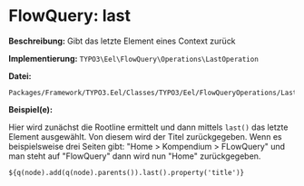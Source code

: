 # FlowQuery: last

**Beschreibung:** Gibt das letzte Element eines Context zurück

**Implementierung:** `TYPO3\Eel\FlowQuery\Operations\LastOperation`

**Datei:**
```
Packages/Framework/TYPO3.Eel/Classes/TYPO3/Eel/FlowQueryOperations/LastOperation.php
```

**Beispiel(e):**

Hier wird zunächst die Rootline ermittelt und dann mittels `last()` das letzte Element ausgewählt. Von diesem wird der Titel zurückgegeben. Wenn es beispielsweise drei Seiten gibt: "Home > Kompendium > FLowQuery" und man steht auf "FlowQuery" dann wird nun "Home" zurückgegeben.

```
${q(node).add(q(node).parents()).last().property('title')}
```
